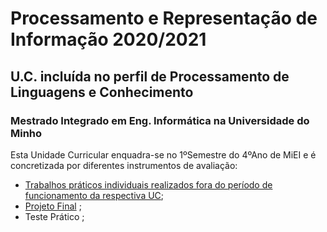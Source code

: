 # Processamento e Representação de Informação 2020/2021
## U.C. incluída no perfil de Processamento de Linguagens e Conhecimento
### Mestrado Integrado em Eng. Informática na Universidade do Minho 

Esta Unidade Curricular enquadra-se no 1ºSemestre do 4ºAno de MiEI e é concretizada por diferentes instrumentos de avaliação:
  * [Trabalhos práticos individuais realizados fora do período de funcionamento da respectiva UC];
  * [Projeto Final] ;
  * Teste Prático ;


[Trabalhos práticos individuais realizados fora do período de funcionamento da respectiva UC]: https://github.com/GRP99/PRI2020/tree/main/TPCs
[Projeto Final]: https://github.com/GRP99/PRI2020/tree/main/ProjetoFinal
